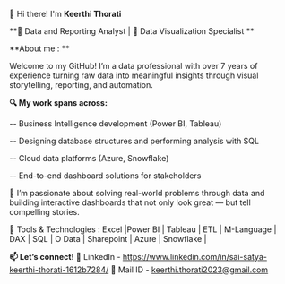 👋 Hi there! I'm **Keerthi Thorati**

**🎯 Data and Reporting Analyst | 🎯 Data Visualization Specialist **

**About me : **

Welcome to my GitHub! I’m a data professional with over 7 years of experience turning raw data into meaningful insights through visual storytelling, reporting, and automation.

**🔍 My work spans across:**

-- Business Intelligence development (Power BI, Tableau)

-- Designing database structures and performing analysis with SQL

-- Cloud data platforms (Azure, Snowflake)

-- End-to-end dashboard solutions for stakeholders

💼 I’m passionate about solving real-world problems through data and building interactive dashboards that not only look great — but tell compelling stories.

🔧 Tools & Technologies :   Excel |Power BI | Tableau | ETL | M-Language | DAX | SQL | O Data | Sharepoint |  Azure | Snowflake |

**📫 Let’s connect!**
🔗 LinkedIn - https://www.linkedin.com/in/sai-satya-keerthi-thorati-1612b7284/
📧 Mail ID  -   keerthi.thorati2023@gmail.com


